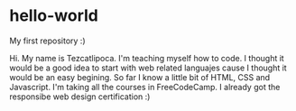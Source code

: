 # hello-world
My first repository :)

Hi. My name is Tezcatlipoca.
I'm teaching myself how to code.
I thought it would be a good idea to start with web related languajes cause I thought it would be an easy begining.
So far I know a little bit of HTML, CSS and Javascript.
I'm taking all the courses in FreeCodeCamp.
I already got the responsibe web design certification :)
